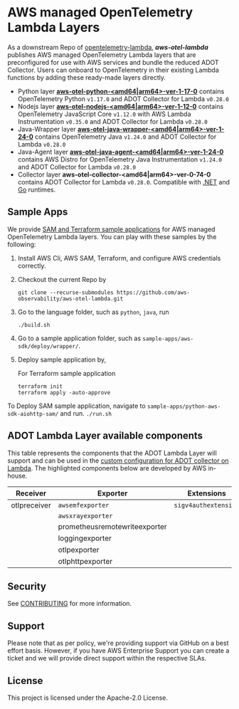 # AWS managed OpenTelemetry Lambda Layers

As a downstream Repo of [opentelemetry-lambda](https://github.com/open-telemetry/opentelemetry-lambda), ___aws-otel-lambda___ publishes AWS managed OpenTelemetry Lambda layers that are preconfigured for use with AWS services and bundle the reduced ADOT Collector. Users can onboard to OpenTelemetry in their existing Lambda functions by adding these ready-made layers directly.
- Python layer [**aws-otel-python-<amd64|arm64>-ver-1-17-0**](https://aws-otel.github.io/docs/getting-started/lambda/lambda-python) contains OpenTelemetry Python `v1.17.0` and ADOT Collector for Lambda `v0.28.0`
- Nodejs layer [**aws-otel-nodejs-<amd64|arm64>-ver-1-12-0**](https://aws-otel.github.io/docs/getting-started/lambda/lambda-js) contains OpenTelemetry JavaScript Core `v1.12.0` with AWS Lambda Instrumentation `v0.35.0` and ADOT Collector for Lambda `v0.28.0`
- Java-Wrapper layer [**aws-otel-java-wrapper-<amd64|arm64>-ver-1-24-0**](https://aws-otel.github.io/docs/getting-started/lambda/lambda-java) contains OpenTelemetry Java `v1.24.0` and ADOT Collector for Lambda `v0.28.0`
- Java-Agent layer [**aws-otel-java-agent-<amd64|arm64>-ver-1-24-0**](https://aws-otel.github.io/docs/getting-started/lambda/lambda-java-auto-instr) contains AWS Distro for OpenTelemetry Java Instrumentation `v1.24.0` and ADOT Collector for Lambda `v0.28.0`
- Collector layer **aws-otel-collector-<amd64|arm64>-ver-0-74-0** contains ADOT Collector for Lambda `v0.28.0`. Compatible with [.NET](https://aws-otel.github.io/docs/getting-started/lambda/lambda-dotnet) and [Go](https://aws-otel.github.io/docs/getting-started/lambda/lambda-go) runtimes.

## Sample Apps
We provide [SAM and Terraform sample applications](sample-apps/) for AWS managed OpenTelemetry Lambda layers. You can play with these samples by the following:
1. Install AWS Cli, AWS SAM, Terraform, and configure AWS credentials correctly.
2. Checkout the current Repo by
   
   ```
   git clone --recurse-submodules https://github.com/aws-observability/aws-otel-lambda.git
   ```
   
3. Go to the language folder, such as `python`, `java`, run

   ```
   ./build.sh
   ```
4. Go to a sample application folder, such as `sample-apps/aws-sdk/deploy/wrapper/`.
    
5. Deploy sample application by,
       
    For Terraform sample application
    ```
    terraform init
    terraform apply -auto-approve
    ```
 To Deploy SAM sample application, navigate to `sample-apps/python-aws-sdk-aiohttp-sam/` and run.
    ```
    ./run.sh
    ```
## ADOT Lambda Layer available components

This table represents the components that the ADOT Lambda Layer will support and can be used in the [custom configuration for ADOT collector on Lambda](https://aws-otel.github.io/docs/getting-started/lambda#custom-configuration-for-the-adot-collector-on-lambda). The highlighted components below are developed by AWS in-house.

| Receiver       | Exporter                          | Extensions                  |
|----------------|-----------------------------------|-----------------------------|
|otlpreceiver    |`awsemfexporter`                   |`sigv4authextension`         |
|                |`awsxrayexporter`                  |                             |
|                |prometheusremotewriteexporter      |                             |
|                |loggingexporter                    |                             |
|                |otlpexporter                       |                             |
|                |otlphttpexporter                   |                             |

## Security

See [CONTRIBUTING](CONTRIBUTING.md#security-issue-notifications) for more information.

## Support 

Please note that as per policy, we're providing support via GitHub on a best effort basis. However, if you have AWS Enterprise Support you can create a ticket and we will provide direct support within the respective SLAs.

## License

This project is licensed under the Apache-2.0 License.
